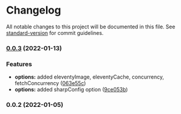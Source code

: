 # Changelog

All notable changes to this project will be documented in this file. See [standard-version](https://github.com/conventional-changelog/standard-version) for commit guidelines.

### [0.0.3](https://github.com/coderars/webpack-eleventy-img-loader/compare/v0.0.2...v0.0.3) (2022-01-13)


### Features

* **options:** added eleventyImage, eleventyCache, concurrency, fetchConcurrency ([063e55c](https://github.com/coderars/webpack-eleventy-img-loader/commit/063e55c7a79b8dfff8a5eeeed6730f2a3a6baf42))
* **options:** added sharpConfig option ([9ce053b](https://github.com/coderars/webpack-eleventy-img-loader/commit/9ce053bdc5c60f4c5335e4c0f8412290b4f9773b))

### 0.0.2 (2022-01-05)
